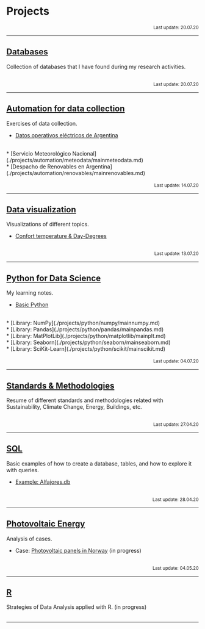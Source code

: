 # Projects

<div align="right"><sub>Last update: 20.07.20</sub></div>

---
## [Databases](./projects/databases/maindatabases.md)

Collection of databases that I have found during my research activities.
<br><br>

<div align="right"><sub>Last update: 20.07.20</sub></div>

---
## [Automation for data collection](./projects/automation/mainautomation.md)

Exercises of data collection.
<br>
* [Datos operativos eléctricos de Argentina](./projects/automation/electricidad/mainelectricidad.md)
<br>
* [Servicio Meteorológico Nacional](./projects/automation/meteodata/mainmeteodata.md)
<br>
* [Despacho de Renovables en Argentina](./projects/automation/renovables/mainrenovables.md) 
<br><br>

<div align="right"><sub>Last update: 14.07.20</sub></div>

---
## [Data visualization](./projects/visualization/mainvisual.md)

Visualizations of different topics.
* [Confort temperature & Day-Degrees](./projects/visualization/GD/mainGD.md)
<br>

<div align="right"><sub>Last update: 13.07.20</sub></div>

---
## [Python for Data Science](./projects/python/mainpython.md)

My learning notes.
<br>
* [Basic Python](./projects/python/basicpython/mainbasic.md) 
<br>
* [Library: NumPy](./projects/python/numpy/mainnumpy.md)
<br>
* [Library: Pandas](./projects/python/pandas/mainpandas.md) 
<br>
* [Library: MatPlotLib](./projects/python/matplotlib/mainplt.md)
<br>
* [Library: Seaborn](./projects/python/seaborn/mainseaborn.md) 
<br>
* [Library: SciKit-Learn](./projects/python/scikit/mainscikit.md) 
<br><br>

<div align="right"><sub>Last update: 04.07.20</sub></div>

---
## [Standards & Methodologies](./projects/standards/mainstandards.md)

Resume of different standards and methodologies related with Sustainability, Climate Change, Energy, Buildings, etc.
<br><br>


<div align="right"><sub>Last update: 27.04.20</sub></div>

---
## [SQL](./projects/SQL/mainSQL.md)

Basic examples of how to create a database, tables, and how to explore it with queries.

* [Example: Alfajores.db](./projects/SQL/SQL_example.html) 
<br><br>

<div align="right"><sub>Last update: 28.04.20</sub></div>

---
## [Photovoltaic Energy](./projects/PV/mainPV.md) 

Analysis of cases.

* Case: [ Photovoltaic panels in Norway](./projects/PV/mainPV.md) (in progress)
<br><br>

<div align="right"><sub>Last update: 04.05.20</sub></div>

---
## [R](./projects/R/mainR.md)

Strategies of Data Analysis applied with R. (in progress)
<br><br>

---


